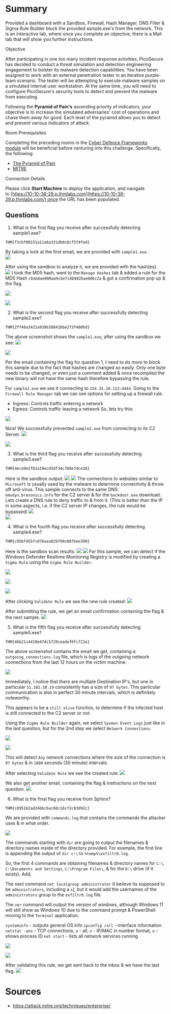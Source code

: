 # Summary

Provided a dashboard with a Sandbox, Firewall, Hash Manager, DNS Filter & Sigma Rule Builder block the provided sample.exe's from the network.  This is an interactive lab, where once you complete an objective, there is a Mail tab that will show you further instructions.

Objective

After participating in one too many incident response activities, PicoSecure has decided to conduct a threat simulation and detection engineering engagement to bolster its malware detection capabilities. You have been assigned to work with an external penetration tester in an iterative purple-team scenario. The tester will be attempting to execute malware samples on a simulated internal user workstation. At the same time, you will need to configure PicoSecure's security tools to detect and prevent the malware from executing.

Following the **Pyramid of Pain's** ascending priority of indicators, your objective is to increase the simulated adversaries' cost of operations and chase them away for good. Each level of the pyramid allows you to detect and prevent various indicators of attack.

Room Prerequisites

Completing the preceding rooms in the [Cyber Defence Frameworks module](https://tryhackme.com/module/cyber-defence-frameworks) will be beneficial before venturing into this challenge. Specifically, the following:

- [The Pyramid of Pain](https://tryhackme.com/room/pyramidofpainax)
- [MITRE](https://tryhackme.com/room/mitre)

Connection Details

Please click **Start Machine** to deploy the application, and navigate to [https://10-10-38-29.p.thmlabs.com](https://10-10-38-29.p.thmlabs.com/) once the URL has been populated.

## Questions

1. What is the first flag you receive after successfully detecting sample1.exe?

```
THM{f3cbf08151a11a6a331db9c6cf5f4fe4}
```
By taking a look at the first email, we are provided with `sample1.exe`.  
![](assets/file-20241004134151011.png)

After using the sandbox to analyze it, we are provided with the hash(es).  
![](assets/file-20241004134244861.png)
I took the MD5 hash, went to the `Manage Hashes` tab & added a rule for the MD5 Hash `cbda8ae000aa9cbe7c8b982bae006c2a` & got a confirmation pop up & the flag.

![](assets/file-20241004133516859.png)

![](assets/file-20241004134313373.png)

2. What is the second flag you receive after successfully detecting sample2.exe?

```
THM{2ff48a3421a938b388418be273f4806d}
```
The above screenshot shows the `sample2.exe`, after using the sandbox we see:
![](assets/file-20241004135235946.png)


![](assets/file-20241004135254249.png)


Per the email containing the flag for question 1, I need to do more to block this sample due to the fact that hashes are changed so easily.  Only one byte needs to be changed, or even just a comment added & once recompiled the new binary will not have the same hash therefore bypassing the rule.

For `sample2.exe` we see it connecting to `154.35.10.113:4444`.
Going to the `Firewall Rule Manager` tab we can see options for setting up a firewall rule.
- Ingress: Controls traffic entering a network
- Egress: Controls traffic leaving a network
So, lets try this:

![](assets/file-20241004140121935.png)

Nice! We successfully prevented `sample2.exe` from connecting to its C2 Server. 
![](assets/file-20241004140227495.png)


![](assets/file-20241004140636158.png)

3. What is the third flag you receive after successfully detecting sample3.exe?

```
THM{4eca9e2f61a19ecd5df34c788e7dce16}
```
Here is the sandbox output: 
![](assets/file-20241004140923837.png)
![](assets/file-20241004140953100.png)
The connections to websites similar to `Microsoft` is usually used by the malware to determine connectivity & throw off anti-virus. 
This sample connects to the same DNS: `emudyn.bresonicz.info` for the C2 server & for the `backdoor.exe` download.  Lets create a DNS rule to deny traffic to & from it.  (This is better than the IP in some aspects, i.e. if the C2 server IP changes, the rule would be bypassed)
![](assets/file-20241004143656424.png)\
![](assets/file-20241004144048525.png)

4. What is the fourth flag you receive after successfully detecting sample4.exe?

```
THM{c956f455fc076aea829799c0876ee399}
```
Here is the sandbox scan results:
![](assets/file-20241004155424358.png)
![](assets/file-20241004155442949.png)
For this sample, we can detect if the Windows Defender Realtime Monitoring Registry is modified by creating a `Sigma Rule` using the `Sigma Rule Builder`.

![](assets/file-20241004162131066.png)

![](assets/file-20241004162145901.png)

![](assets/file-20241004162206624.png)

After clicking `Validate Rule` we see the new rule created:
![](assets/file-20241004162331386.png)

After submitting the rule, we get an email confirmation containing the flag & the next sample.
![](assets/file-20241004162515012.png)

5. What is the fifth flag you receive after successfully detecting sample5.exe?

```
THM{46b21c4410e47dc5729ceadef0fc722e}
```
The above screenshot contains the email we get, containing a `outgoing_connections.log` file, which is logs of the outgoing network connections from the last 12 hours on the victim machine.

![](assets/file-20241004162846594.png)

Immediately, I notice that there are multiple Destination IP's, but one in particular `51.102.10.19` consistently has a size of `97 bytes`.  This particular communication is also in perfect 30 minute intervals, which is definitely noteworthy.  

This appears to be a `still alive` function, to determine if the infected host is still connected to the C2 server or not.

Using the `Sigma Rule Builder` again, we select `Sysmon Event Logs` just like in the last question, but for the 2nd step we select `Network Connections`.  


![](assets/file-20241004163923335.png)


![](assets/file-20241004164331150.png)


This will detect `Any` network connections where the size of the connection is `97 bytes` & in `1800` seconds (30 minute) intervals. 

After selecting `Validate Rule` we see the created rule:
![](assets/file-20241004164822053.png)

We also get another email, containing the flag & instructions on the next question.
![](assets/file-20241004165219730.png)

6. What is the final flag you receive from Sphinx?

```
THM{c8951b2ad24bbcbac60c16cf2c83d92c}
```
We are provided with `commands.log` that contains the commands the attacker uses & in what order.


![](assets/file-20241004165447219.png)


The commands starting with `dir` are going to output the filenames & directory names inside of the directory provided.  For example, the first line is appending the output of `dir c:\` to `%temp%\exfiltr8.log`.  

So, the first 4 commands are obtaining filenames & directory names for `C:\`, `C:\Documents and Settings`, `C:\Program Files\`, & for the `D:\` drive (if it exists).  Add, 

The next command `net localgroup administrator` (I believe its supposed to be `administrators`, including a `s`), but it would add the usernames of the `administrators` group to the `exfiltr8.log` file.

The `ver` command will output the version of windows, although Windows 11 will still show as Windows 10 due to the command prompt & PowerShell moving to the `Terminal` application.

`systeminfo` - outputs general OS info
`ipconfig /all` - interface information
`netstat -ano` - TCP connections, `a` - all, `n` - IP/MAC in number format, `o` - shows process ID
`net start` - lists all network services running


![](assets/file-20241004191122284.png)


![](assets/file-20241004192324447.png)


After validating this rule, we get sent back to the inbox & we have the last flag.
![](assets/file-20241004192833813.png)

# Sources
 -  https://attack.mitre.org/techniques/enterprise/ 